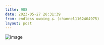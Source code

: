```yaml
---
title: 908
date: 2023-05-27 20:31:39
from: endless шизing ⍼ (channel1162404975)
layout: post
---
```


![image](photos/photo_63@27-05-2023_20-31-39.jpg)


